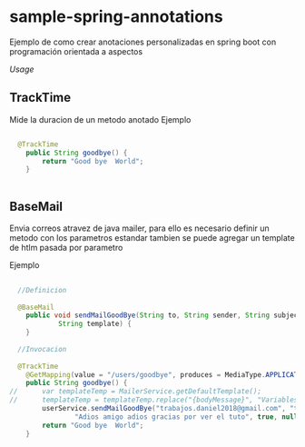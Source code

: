 # sample-spring-annotations
Ejemplo de como crear anotaciones personalizadas en spring boot con programación orientada a aspectos

*Usage*
## TrackTime
Mide la duracion de un metodo anotado
Ejemplo
```java

  @TrackTime
	public String goodbye() {
		return "Good bye  World";
	}
  
```
## BaseMail
Envia correos atravez de java mailer, para ello es necesario definir un metodo con los parametros estandar tambien se puede agregar un template 
de htlm pasada por parametro

Ejemplo
```java
  
  //Definicion
  
  @BaseMail
	public void sendMailGoodBye(String to, String sender, String subject, String text, Boolean isSimpleMail,
			String template) {
	}
  
  //Invocacion
  
  @TrackTime
	@GetMapping(value = "/users/goodbye", produces = MediaType.APPLICATION_JSON_VALUE)
	public String goodbye() {
//		var templateTemp = MailerService.getDefaultTemplate();
//		templateTemp = templateTemp.replace("{bodyMessage}", "Variables parametrizadas");
		userService.sendMailGoodBye("trabajos.daniel2018@gmail.com", "trabajos.daniel2018@gmail.com", "Despedida",
				"Adios amigo adios gracias por ver el tuto", true, null);
		return "Good bye  World";
	}
  
```
